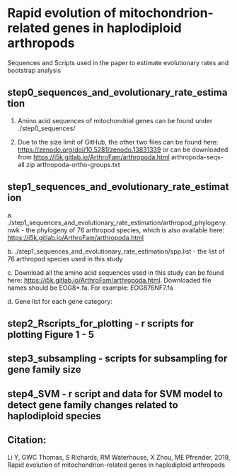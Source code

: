# Rapid evolution of mitochondrion-related genes in haplodiploid arthropods

Sequences and Scripts used in the paper to estimate evolutionary rates and bootstrap analysis


## step0_sequences_and_evolutionary_rate_estimation

1. Amino acid sequences of mitochondrial genes can be found under ./step0_sequences/

2. Due to the size limit of GitHub, the other two files can be found here: https://zenodo.org/doi/10.5281/zenodo.13831339 or can be downloaded from https://i5k.gitlab.io/ArthroFam/arthropoda.html
arthropoda-seqs-all.zip
arthropoda-ortho-groups.txt


## step1_sequences_and_evolutionary_rate_estimation

a. ./step1_sequences_and_evolutionary_rate_estimation/arthropod_phylogeny.nwk - the phylogeny of 76 arthropod species, which is also available here: https://i5k.gitlab.io/ArthroFam/arthropoda.html

b. ./step1_sequences_and_evolutionary_rate_estimation/spp.list - the list of 76 arthropod species used in this study

c. Download all the amino acid sequences used in this study can be found here: https://i5k.gitlab.io/ArthroFam/arthropoda.html. Downloaded file names should be EOG8\*.fa. For example: EOG876NF7.fa

d. Gene list for each gene category: 

## step2_Rscripts_for_plotting - r scripts for plotting Figure 1 - 5

## step3_subsampling - scripts for subsampling for gene family size

## step4_SVM - r script and data for SVM model to detect gene family changes related to haplodiploid species

## Citation: 
Li Y, GWC Thomas, S Richards, RM Waterhouse, X Zhou, ME Pfrender, 2019, Rapid evolution of mitochondrion-related genes in haplodiploid arthropods
